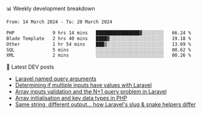 📊 Weekly development breakdown
<!--START_SECTION:waka-->

```txt
From: 14 March 2024 - To: 20 March 2024

PHP              9 hrs 14 mins   ████████████████▓░░░░░░░░   66.24 %
Blade Template   2 hrs 40 mins   ████▓░░░░░░░░░░░░░░░░░░░░   19.18 %
Other            1 hr 54 mins    ███▒░░░░░░░░░░░░░░░░░░░░░   13.69 %
SQL              5 mins          ░░░░░░░░░░░░░░░░░░░░░░░░░   00.62 %
XML              2 mins          ░░░░░░░░░░░░░░░░░░░░░░░░░   00.26 %
```

<!--END_SECTION:waka-->

📕 Latest DEV posts
<!-- BLOG-POST-LIST:START -->
- [Laravel named query arguments](https://dev.to/michaelvickersuk/laravel-named-query-arguments-28kd)
- [Determining if multiple inputs have values with Laravel](https://dev.to/michaelvickersuk/determining-if-multiple-inputs-have-values-with-laravel-km6)
- [Array inputs validation and the N+1 query problem in Laravel](https://dev.to/michaelvickersuk/array-inputs-validation-and-the-n1-query-problem-in-laravel-2agb)
- [Array initialisation and key data types in PHP](https://dev.to/michaelvickersuk/array-initialisation-and-key-data-types-in-php-1e5b)
- [Same string, different output... how Laravel&#39;s slug &amp; snake helpers differ](https://dev.to/michaelvickersuk/same-string-different-output-how-laravels-slug-snake-helpers-differ-1ccj)
<!-- BLOG-POST-LIST:END -->
